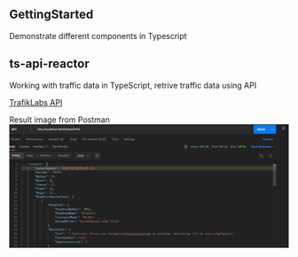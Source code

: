 ## GettingStarted
Demonstrate different components in Typescript

## ts-api-reactor
Working with traffic data in TypeScript, retrive traffic data using API

[TrafikLabs API](https://developer.trafiklab.se/)

Result image from Postman
![Result image](ts-api-reactor/screenshot/result_in_postman.png)
